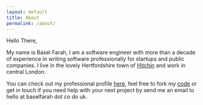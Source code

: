 ```yaml
---
layout: default
title: About
permalink: /about/
---
```

Hello There,

My name is Basel Farah, I am a software engineer with more than a decade of experience in writing software professionally for startups and public companies. I live in the lovely Hertfordshire town of [Hitchin][hitchin-wiki] and work in central London.

You can check out my professional profile [here][linkedin-profile], feel free to fork my [code][github-profile] or get in touch if you need help with your next project by send me an email to hello at baselfarah dot co do uk.

[hitchin-wiki]: https://en.wikipedia.org/wiki/Hitchin
[linkedin-profile]: https://uk.linkedin.com/in/baself
[github-profile]: https://github.com/baz44
